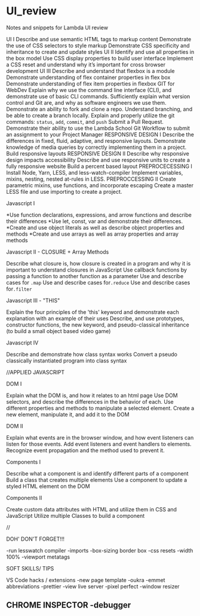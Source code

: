 # UI_review
Notes and snippets for Lambda UI review

UI I
Describe and use semantic HTML tags to markup content
Demonstrate the use of CSS selectors to style markup
Demonstrate CSS specificity and inheritance to create and update styles
UI II
Identify and use all properties in the box model
Use CSS display properties to build user interface
Implement a CSS reset and understand why it’s important for cross browser development
UI III
Describe and understand that flexbox is a module
Demonstrate understanding of flex container properties in flex box
Demonstrate understanding of flex item properties in flexbox
GIT for WebDev
Explain why we use the command line interface (CLI), and demonstrate use of basic CLI commands.
Sufficiently explain what version control and Git are, and why as software engineers we use them.
Demonstrate an ability to fork and clone a repo.
Understand branching, and be able to create a branch locally.
Explain and properly utilize the git commands: `status`, `add`, `commit`, and `push`
Submit a Pull Request.
Demonstrate their ability to use the Lambda School Git Workflow to submit an assignment to your Project Manager
RESPONSIVE DESIGN I
Describe the differences in fixed, fluid, adaptive, and responsive layouts.
Demonstrate knowledge of media queries by correctly implementing them in a project.
Build responsive layouts
RESPONSIVE DESIGN II
Describe why responsive design impacts accessibility
Describe and use responsive units to create a fully responsive website
Build a percent based layout
PREPROCECESSING I
Install Node, Yarn, LESS, and less-watch-compiler
Implement variables, mixins, nesting, nested at-rules in LESS.
PREPROCCESSING II
Create parametric mixins, use functions, and incorporate escaping
Create a master LESS file and use importing to create a project.


Javascript I 

*Use function declarations, expressions, and arrow functions and describe their differences
*Use let, const, var and demonstrate their differences.
*Create and use object literals as well as describe object properties and methods
*Create and use arrays as well as array properties and array methods


Javascript II - CLOSURE + Array Methods

Describe what closure is, how closure is created in a program and why it is important to understand closures in JavaScript
Use callback functions by passing a function to another function as a parameter
Use and describe cases for `.map` 
Use and describe cases for`.reduce` 
Use and describe cases for`.filter` 

Javascript III  - "THIS"

Explain the four principles of the 'this' keyword and demonstrate each explanation with an example of their uses
Describe, and use prototypes, constructor functions, the new keyword, and pseudo-classical inheritance (to build a small object based video game)

Javascript IV

Describe and demonstrate how class syntax works
Convert a pseudo classically instantiated program into class syntax


//APPLIED JAVASCRIPT

DOM I

Explain what the DOM is, and how it relates to an html page
Use DOM selectors, and describe the differences in the behavior of each.
Use different properties and methods to manipulate a selected element.
Create a new element, manipulate it, and add it to the DOM


DOM II

Explain what events are in the browser window, and how event listeners can listen for those events.
Add event listeners and event handlers to elements.
Recognize event propagation and the method used to prevent it.

Components I

Describe what a component is and identify different parts of a component
Build a class that creates multiple elements
Use a component to update a styled HTML element on the DOM

Components II

Create custom data attributes with HTML and utilize them in CSS and JavaScript
Utilize multiple Classes to build a component

//

DOH' DON'T FORGET!!!

-run lesswatch compiler
-imports
-box-sizing border box
-css resets
-width 100%
-viewport metatags



SOFT SKILLS/ TIPS

VS Code hacks / extensions
-new page template
-oukra
-emmet abbreviations
-prettier
-view live server
-pixel perfect
-window resizer

CHROME INSPECTOR
-debugger
-



